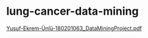# lung-cancer-data-mining
[Yusuf-Ekrem-Ünlü-180201063_DataMiningProject.pdf](https://github.com/yusufekrembm/lung-cancer-data-mining/files/8365731/Yusuf-Ekrem-Unlu-180201063_DataMiningProject.pdf)
